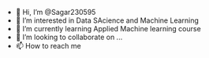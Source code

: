 - 👋 Hi, I’m @Sagar230595
- 👀 I’m interested in Data SAcience and Machine Learning
- 🌱 I’m currently learning Applied Machine learning course
- 💞️ I’m looking to collaborate on ...
- 📫 How to reach me 

<!---
Sagar230595/Sagar230595 is a ✨ special ✨ repository because its `README.md` (this file) appears on your GitHub profile.
You can click the Preview link to take a look at your changes.
--->
